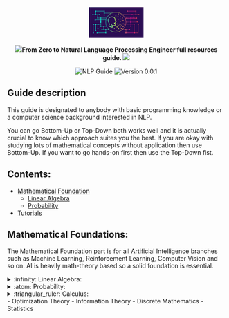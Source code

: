 <div align="center">

  <img src="sources/images/nlp.png" width="25%"> 
    



  
  **<img src="https://github.com/TheDudeThatCode/TheDudeThatCode/blob/master/Assets/Rocket.gif" width="29px">From Zero to Natural Language Processing Engineer full resources guide. <img src="https://github.com/TheDudeThatCode/TheDudeThatCode/blob/master/Assets/Hi.gif" width="29px">**
  
  
  ![NLP Guide](https://img.shields.io/badge/NLP-Guide-brightgreen.svg)
  ![Version 0.0.1](https://img.shields.io/badge/Version-0.0.1-blue.svg)
</div>

## Guide description
This guide is designated to anybody with basic programming knowledge or a computer science background interested in NLP.

You can go Bottom-Up or Top-Down both works well and it is actually crucial to know which approach suites you the best. If you are okay with studying lots of mathematical concepts without application then use Bottom-Up. If you want to go hands-on first then use the Top-Down fist.

## Contents:
- [Mathematical Foundation](#Mathematical-Foundations)
   - [Linear Algebra](#Linear-Algebra) 
   - [Probability](#Probability) 
- [Tutorials](#tutorials)

## Mathematical Foundations:
The Mathematical Foundation part is for all Artificial Intelligence branches such as Machine Learning, Reinforcement Learning, Computer Vision and so on. AI is heavily math-theory based so a solid foundation is essential.

<details>
  <summary>:infinity: Linear Algebra:</summary>
  
<!--START_SECTION:activity-->  
### Linear Algebra:
  This branch of Math is crucial for understanding the mechanism of Neural Networks which are the norm for NLP methodologies in nowadays State-of-The-Art.

Resource                    | Difficulty     | Relevance to NLP | Relevance to Deep Learning
------------------------- | --------------- | ---- | ---------------------------
[MIT Gilbert Strang 2005 Linear Algebra][gilbertStrang] | <div class="star-ratings-top"><span>★</span><span>★</span><span>☆</span><span>☆</span><span>☆</span></div>| ![25%](https://progress-bar.dev/25) | ![100%](https://progress-bar.dev/100)
[Linear Algebra 4th Edition by Friedberg][Friedberg] | <div class="star-ratings-top"><span>★</span><span>★</span><span>★</span><span>★</span><span>☆</span></div>| ![25%](https://progress-bar.dev/25) | ![100%](https://progress-bar.dev/100)
[Mathematics for Machine Learning Book: Chapter 2][mmlbook] | <div class="star-ratings-top"><span>★</span><span>★</span><span>★</span><span>☆</span><span>☆</span></div>| ![25%](https://progress-bar.dev/25) | ![100%](https://progress-bar.dev/100)
[James Hamblin Awesome Lecture Series][James_Hamblin] | <div class="star-ratings-top"><span>★</span><span>★</span><span>★</span><span>☆</span><span>☆</span></div>| ![0%](https://progress-bar.dev/0) | ![100%](https://progress-bar.dev/100)
[3Blue1Brown Essence of Linear Algebra][3blue] | <div class="star-ratings-top"><span>★</span><span>☆</span><span>☆</span><span>☆</span><span>☆</span></div>| ![0%](https://progress-bar.dev/0) | ![100%](https://progress-bar.dev/100)
[Mathematics For Machine Learning Specialization: Linear Algebra][MMLLA] | <div class="star-ratings-top"><span>★</span><span>☆</span><span>☆</span><span>☆</span><span>☆</span></div>| ![0%](https://progress-bar.dev/0) | ![100%](https://progress-bar.dev/100)
[Matrix Methods for Linear Algebra for Gilber Strang UPDATED!][matrixmethods] | <div class="star-ratings-top"><span>★</span><span>★</span><span>★</span><span>☆</span><span>☆</span></div>| ![0%](https://progress-bar.dev/0) | ![100%](https://progress-bar.dev/100)
  <!--END_SECTION:activity-->

</details>

<details>
  <summary>:atom: Probability:</summary>
  
<!--START_SECTION:activity-->  

Most of Natural Language Processing and Machine Learning Algorithms are based on Probability theory. So this branch is extremely important for grasping how old methods work.
Resource                    | Difficulty     | Relevance to NLP | Relevance to Deep Learning
------------------------- | --------------- | ---- | ---------------------------
[Harvard Probability and Statistics Course][harvard] | <div class="star-ratings-top"><span>★</span><span>★</span><span>★</span><span>★</span><span>★</span></div>| ![100%](https://progress-bar.dev/100) | ![75%](https://progress-bar.dev/75)
[MIT Probability Course 2011 Lecture videos][mitprob11] | <div class="star-ratings-top"><span>★</span><span>★</span><span>★</span><span>☆</span><span>☆</span></div>| ![75%](https://progress-bar.dev/75) | ![75%](https://progress-bar.dev/75)
[MIT Probability Course 2018 short videos UPDATED!][mitprob18] | <div class="star-ratings-top"><span>★</span><span>★</span><span>☆</span><span>☆<span>☆</span></div>| ![75%](https://progress-bar.dev/75) | ![75%](https://progress-bar.dev/75)
[Mathematics for Machine Learning Book: Chapter 6][mmlbook] | <div class="star-ratings-top"><span>★</span><span>★</span><span>★</span><span>☆</span><span>☆</span></div>| ![50%](https://progress-bar.dev/50) | ![50%](https://progress-bar.dev/50)
 [Probalistic Graphical Models CMU Advanced][cmuprob] | <div class="star-ratings-top"><span>★</span><span>★</span><span>★</span><span>★</span><span>★</span></div>| ![50%](https://progress-bar.dev/50) | ![100%](https://progress-bar.dev/100)
[Probalistic Graphical Models Stanford Daphne Advanced][stanfordprobgraph] | <div class="star-ratings-top"><span>★</span><span>★</span><span>★</span><span>★</span><span>★</span></div>| ![75%](https://progress-bar.dev/50) | ![100%](https://progress-bar.dev/100)
 [A First Course In Probability Book by Ross][probBook] | <div class="star-ratings-top"><span>★</span><span>★</span><span>★</span><span>★</span><span>☆</span></div>| ![75%](https://progress-bar.dev/0) | ![100%](https://progress-bar.dev/50)
  <!--END_SECTION:activity-->

</details>

<details>
  <summary>:triangular_ruler: Calculus:</summary>
  
<!--START_SECTION:activity--> 
Resource                    | Difficulty     | Relevance to NLP | Relevance to Deep Learning
------------------------- | --------------- | ---- | ----------------------
[Essence of Calculus by 3Blue1Brown][bluecal]| <div class="star-ratings-top">
  <span>★</span><span>★</span><span>☆</span></div><span>☆</span></div><span>☆</span></div>| ![0%](https://progress-bar.dev/0) | ![Deep Learning](https://progress-bar.dev/100)
[Single Variable Calculus MIT 2007][single07]| <div class="star-ratings-top">
  <span>★</span><span>★</span><span>★</span><span>★</span></div><span>☆</span></div>| ![0%](https://progress-bar.dev/0) | ![75%](https://progress-bar.dev/75)
[Strang's Overview of Calculus][strangcalc]|<div class="star-ratings-top">
  <span>★</span><span>★</span><span>★</span><span>★</span></div><span>☆</span></div>| ![0%](https://progress-bar.dev/0) | ![100%](https://progress-bar.dev/100)
[Single Variable Calculus MIT 2007][multi07]| <div class="star-ratings-top">
  <span>★</span><span>★</span><span>★</span><span>★</span></div><span>☆</span></div>| ![0%](https://progress-bar.dev/0) | ![75%](https://progress-bar.dev/75)
[MultiVariable Calculus MIT 2007][multi07]| <div class="star-ratings-top">
  <span>★</span><span>★</span><span>★</span><span>★</span></div><span>☆</span></div>| ![0%](https://progress-bar.dev/0) | ![75%](https://progress-bar.dev/75)
[Princeton University Multivariable Calculus 2013][princeton]| <div class="star-ratings-top">
  <span>★</span><span>★</span><span>★</span><span>★</span></div><span>☆</span></div>| ![0%](https://progress-bar.dev/0) | ![100%](https://progress-bar.dev/100)
[Mathematics for Machine Learning Book: Chapter 5][mmlbook] | <div class="star-ratings-top"
><span>★</span><span>★</span><span>★</span><span>☆</span><span>☆</span></div>| ![Deep Learning](https://progress-bar.dev/0) | ![100%](https://progress-bar.dev/50)


 <!--END_SECTION:activity-->

</details>
- Optimization Theory
- Information Theory
- Discrete Mathematics
- Statistics

[princeton]: https://www.youtube.com/watch?v=uDByROsGzuk&list=PLGqzsq0erqU7h6_bpE-CgJp4iX5aRju28
[multi07]: https://www.youtube.com/watch?v=PxCxlsl_YwY&list=PL4C4C8A7D06566F38
[strangcalc]: https://www.youtube.com/watch?v=X9t-u87df3o&list=PLBE9407EA64E2C318
[single07]: https://www.youtube.com/watch?v=7K1sB05pE0A&list=PL590CCC2BC5AF3BC1
[matrixmethods]: https://www.youtube.com/watch?v=Cx5Z-OslNWE&list=PLUl4u3cNGP63oMNUHXqIUcrkS2PivhN3k
[bluecal]: https://www.youtube.com/watch?v=WUvTyaaNkzM&list=PL0-GT3co4r2wlh6UHTUeQsrf3mlS2lk6x
[probBook]: http://www.seyedkalali.com/wp-content/uploads/2016/11/A-First-Course-in-Probability-8th-ed.-Sheldon-Ross.pdf
[stanfordprobgraph]: https://www.youtube.com/watch?v=GqMzbbaN6T4&list=PLzERW_Obpmv-_TkPEmCyzaJUGHtl7S01i
[cmuprob]: https://www.youtube.com/watch?v=oqvdH_8lmCA&list=PLoZgVqqHOumTqxIhcdcpOAJOOimrRCGZn
[mitprob18]: https://www.youtube.com/watch?v=1uW3qMFA9Ho&list=PLUl4u3cNGP60hI9ATjSFgLZpbNJ7myAg6
[mitprob11]: https://www.youtube.com/watch?v=j9WZyLZCBzs&list=PLUl4u3cNGP61MdtwGTqZA0MreSaDybji8
[harvard]: https://www.youtube.com/watch?v=KbB0FjPg0mw&list=PL2SOU6wwxB0uwwH80KTQ6ht66KWxbzTIo
[MMLLA]: https://www.youtube.com/watch?v=T73ldK46JqE&list=PLiiljHvN6z1_o1ztXTKWPrShrMrBLo5P3
[3blue]: https://www.youtube.com/watch?v=fNk_zzaMoSs&list=PLZHQObOWTQDPD3MizzM2xVFitgF8hE_ab
[gilbertStrang]: https://www.youtube.com/watch?v=QVKj3LADCnA&list=PL49CF3715CB9EF31D
[Friedberg]: https://npqke7p41z.pdcdn2.xyz/dl2.php?id=187502855&h=fe4fe4abfa10c9c6a51456cdff771ba1&u=cache&ext=pdf&n=Linear%20algebra%204th%20edition
[mmlbook]: https://mml-book.github.io/book/mml-book.pdf
[James_Hamblin]: https://www.youtube.com/watch?v=HAoL5fPmgrw&list=PLNr8B4XHL5kGDHOrU4IeI6QNuZHur4F86

